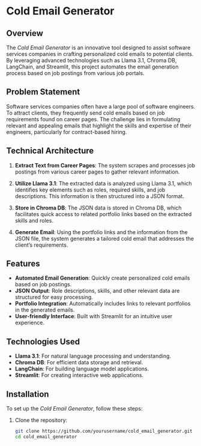 # Cold Email Generator

## Overview

The *Cold Email Generator* is an innovative tool designed to assist software services companies in crafting personalized cold emails to potential clients. By leveraging advanced technologies such as Llama 3.1, Chroma DB, LangChain, and Streamlit, this project automates the email generation process based on job postings from various job portals. 

## Problem Statement

Software services companies often have a large pool of software engineers. To attract clients, they frequently send cold emails based on job requirements found on career pages. The challenge lies in formulating relevant and appealing emails that highlight the skills and expertise of their engineers, particularly for contract-based hiring.

## Technical Architecture

1. **Extract Text from Career Pages**: The system scrapes and processes job postings from various career pages to gather relevant information.
  
2. **Utilize Llama 3.1**: The extracted data is analyzed using Llama 3.1, which identifies key elements such as roles, required skills, and job descriptions. This information is then structured into a JSON format.

3. **Store in Chroma DB**: The JSON data is stored in Chroma DB, which facilitates quick access to related portfolio links based on the extracted skills and roles.

4. **Generate Email**: Using the portfolio links and the information from the JSON file, the system generates a tailored cold email that addresses the client’s requirements.

## Features

- **Automated Email Generation**: Quickly create personalized cold emails based on job postings.
- **JSON Output**: Role descriptions, skills, and other relevant data are structured for easy processing.
- **Portfolio Integration**: Automatically includes links to relevant portfolios in the generated emails.
- **User-friendly Interface**: Built with Streamlit for an intuitive user experience.

## Technologies Used

- **Llama 3.1**: For natural language processing and understanding.
- **Chroma DB**: For efficient data storage and retrieval.
- **LangChain**: For building language model applications.
- **Streamlit**: For creating interactive web applications.

## Installation

To set up the *Cold Email Generator*, follow these steps:

1. Clone the repository:
   ```bash
   git clone https://github.com/yourusername/cold_email_generator.git
   cd cold_email_generator
